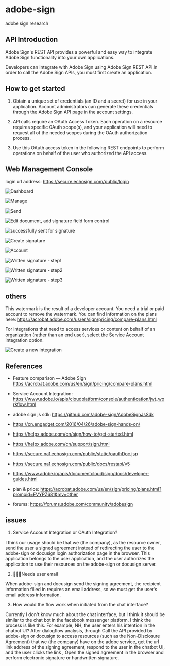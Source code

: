 # adobe-sign

adobe sign research

## API Introduction

Adobe Sign's REST API provides a powerful and easy way to integrate Adobe Sign functionality into your own applications.

Developers can integrate with Adobe Sign using Adobe Sign REST API.In order to call the Adobe Sign APIs, you must first create an application.

## How to get started

1.  Obtain a unique set of credentials (an ID and a secret) for use in your application. Account administrators can generate these credentials through the Adobe Sign API page in the account settings.

2.  API calls require an OAuth Access Token. Each operation on a resource requires specific OAuth scope(s), and your application will need to request all of the needed scopes during the OAuth authorization process.

3.  Use this OAuth access token in the following REST endpoints to perform operations on behalf of the user who authorized the API access.

## Web Management Console

login url address: https://secure.echosign.com/public/login

![Dashboard](https://ws3.sinaimg.cn/large/006tKfTcgy1fqy1q28nxzj31kw0vq44g.jpg)

![Manage](https://ws1.sinaimg.cn/large/006tKfTcgy1fqy1qttlugj31kw0ymwjm.jpg)

![Send](https://ws2.sinaimg.cn/large/006tKfTcgy1fqy1sn22rvj31kw10a416.jpg)

![Edit document, add signature field form control](https://ws4.sinaimg.cn/large/006tKfTcgy1fqy1uugap0j31kw0vqq80.jpg)

![successfully sent for signature](https://ws2.sinaimg.cn/large/006tKfTcgy1fqy1w8y58uj31kw0vqae3.jpg)

![Create signature](https://ws4.sinaimg.cn/large/006tNc79gy1fqq8xhrqq1j31kw0vqq4i.jpg)

![Account](https://ws1.sinaimg.cn/large/006tNc79gy1fqq8ykwdgvj31kw0vqads.jpg)

![Written signature - step1](https://ws2.sinaimg.cn/large/006tKfTcgy1fqy1yhsnv9j31kw0vqn16.jpg)

![Written signature - step2](https://ws2.sinaimg.cn/large/006tKfTcgy1fqy20jf7hdj31kw0vq0ux.jpg)

![Written signature - step3](https://ws2.sinaimg.cn/large/006tKfTcgy1fqy1zwxh4xj31kw0tzq57.jpg)

## others

This watermark is the result of a developer account. You need a trial or paid account to remove the watermark. You can find information on the plans here: https://acrobat.adobe.com/us/en/sign/pricing/compare-plans.html

For integrations that need to access services or content on behalf of an organization (rather than an end user), select the Service Account integration option.

![Create a new integration](https://ws3.sinaimg.cn/large/006tNc79gy1fqrb66yttyj31kw1ghq68.jpg)

## References

* Feature comparison — Adobe Sign https://acrobat.adobe.com/us/en/sign/pricing/compare-plans.html

* Service Account Integration: https://www.adobe.io/apis/cloudplatform/console/authentication/jwt_workflow.html

* adobe sign js sdk: https://github.com/adobe-sign/AdobeSignJsSdk

* https://cn.engadget.com/2016/04/26/adobe-sign-hands-on/

* https://helpx.adobe.com/cn/sign/how-to/get-started.html

* https://helpx.adobe.com/cn/support/sign.html

* https://secure.na1.echosign.com/public/static/oauthDoc.jsp

* https://secure.na1.echosign.com/public/docs/restapi/v5

* https://www.adobe.io/apis/documentcloud/sign/docs/developer-guides.html

* plan & price: https://acrobat.adobe.com/us/en/sign/pricing/plans.html?promoid=FVYPZ681&mv=other

* forums: https://forums.adobe.com/community/adobesign

## issues

1.  Service Account Integration or OAuth Integration?

I think our usage should be that we (the company), as the resource owner, send the user a signed agreement instead of redirecting the user to the adobe-sign or docusign login authorization page in the browser. This application belongs to the user application, and the user authorizes the application to use their resources on the adobe-sign or docusign server.

2.  Needs user email

When adobe-sign and docusign send the signing agreement, the recipient information filled in requires an email address, so we must get the user's email address information.

3.  How would the flow work when initiated from the chat interface?

Currently I don't know much about the chat interface, but I think it should be similar to the chat bot in the facebook messenger platform. I think the process is like this. For example, NH, the user enters his intention in the chatbot UI? After dialogflow analysis, through Call the API provided by adobe-sign or docusign to access resources (such as the Non-Disclosure Agreement) that we (the company) have on the adobe service, get the url link address of the signing agreement, respond to the user in the chatbot UI, and the user clicks the link , Open the signed agreement in the browser and perform electronic signature or handwritten signature.
